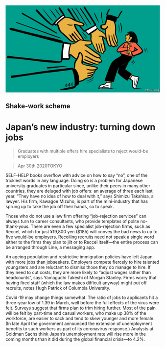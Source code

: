 ![](./images/20200502_ASD002_0.jpg)

## Shake-work scheme

# Japan’s new industry: turning down jobs

> Graduates with multiple offers hire specialists to reject would-be employers

> Apr 30th 2020TOKYO

SELF-HELP books overflow with advice on how to say “no”, one of the trickiest words in any language. Doing so is a problem for Japanese university graduates in particular since, unlike their peers in many other countries, they are deluged with job offers: an average of three each last year. “They have no idea of how to deal with it,” says Shimizu Takahisa, a lawyer. His firm, Kawagoe Mizuho, is part of the mini-industry that has sprung up to take the job off their hands, so to speak.

Those who do not use a law firm offering “job-rejection services” can always turn to career consultants, who provide templates of polite no-thank-yous. There are even a few specialist job-rejection firms, such as Reccel, which for just ¥19,800 yen ($185) will convey the bad news to up to five would-be employers. Recoiling recruits need not speak a single word either to the firms they plan to jilt or to Reccel itself—the entire process can be arranged through Line, a messaging app.

An ageing population and restrictive immigration policies have left Japan with more jobs than jobseekers. Employers compete fiercely to hire talented youngsters and are reluctant to dismiss those they do manage to hire. If they need to cut costs, they are more likely to “adjust wages rather than headcounts”, says Yamaguchi Takeshi of Morgan Stanley. Firms worry that having fired staff (which the law makes difficult anyway) might put off recruits, notes Hugh Patrick of Columbia University.

Covid-19 may change things somewhat. The ratio of jobs to applicants hit a three-year low of 1.39 in March, well before the full effects of the virus were felt. Surveys suggest that firms plan to trim hiring further. Most of the pain will be felt by part-time and casual workers, who make up 38% of the workforce, are easier to sack and tend to skew younger and more female. (In late April the government announced the extension of unemployment benefits to such workers as part of its coronavirus response.) Analysts at Goldman Sachs think Japan’s unemployment rate will rise more in the coming months than it did during the global financial crisis—to 4.2%.